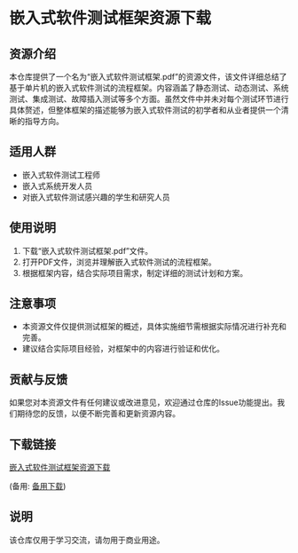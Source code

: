 # 嵌入式软件测试框架资源下载

## 资源介绍

本仓库提供了一个名为“嵌入式软件测试框架.pdf”的资源文件，该文件详细总结了基于单片机的嵌入式软件测试的流程框架。内容涵盖了静态测试、动态测试、系统测试、集成测试、故障插入测试等多个方面。虽然文件中并未对每个测试环节进行具体赘述，但整体框架的描述能够为嵌入式软件测试的初学者和从业者提供一个清晰的指导方向。

## 适用人群

- 嵌入式软件测试工程师
- 嵌入式系统开发人员
- 对嵌入式软件测试感兴趣的学生和研究人员

## 使用说明

1. 下载“嵌入式软件测试框架.pdf”文件。
2. 打开PDF文件，浏览并理解嵌入式软件测试的流程框架。
3. 根据框架内容，结合实际项目需求，制定详细的测试计划和方案。

## 注意事项

- 本资源文件仅提供测试框架的概述，具体实施细节需根据实际情况进行补充和完善。
- 建议结合实际项目经验，对框架中的内容进行验证和优化。

## 贡献与反馈

如果您对本资源文件有任何建议或改进意见，欢迎通过仓库的Issue功能提出。我们期待您的反馈，以便不断完善和更新资源内容。

## 下载链接
[嵌入式软件测试框架资源下载](https://pan.quark.cn/s/93d1b53a7735) 

(备用: [备用下载](https://pan.baidu.com/s/1Tg4_hIhzjSvKJl9Xj7Fobg?pwd=1234))

## 说明

该仓库仅用于学习交流，请勿用于商业用途。
